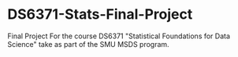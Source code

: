 # DS6371-Stats-Final-Project
Final Project For the course DS6371 "Statistical Foundations for Data Science" take as part of the SMU MSDS program.
